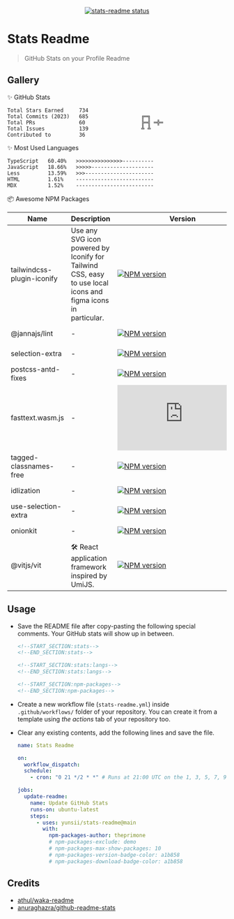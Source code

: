 <p align="center">
  <a href="https://github.com/yunsii/stats-readme/actions"><img alt="stats-readme status" src="https://github.com/yunsii/stats-readme/workflows/build-test/badge.svg"></a>
</p>

# Stats Readme

> GitHub Stats on your Profile Readme

## Gallery

✨ GitHub Stats

<!--START_SECTION:stats-->

```text
Total Stars Earned     734                
Total Commits (2023)   685                 ╔═╗    
Total PRs              60                  ╠═╣ ═╬═
Total Issues           139                 ╩ ╩    
Contributed to         36                 
```

<!--END_SECTION:stats-->

✨ Most Used Languages

<!--START_SECTION:stats:langs-->

```text
TypeScript   60.40%   >>>>>>>>>>>>>>>----------
JavaScript   18.66%   >>>>>--------------------
Less         13.59%   >>>----------------------
HTML         1.61%    -------------------------
MDX          1.52%    -------------------------
```

<!--END_SECTION:stats:langs-->

📦 Awesome NPM Packages

<!--START_SECTION:npm-packages-->


| Name | Description | Version | Downloads |
| ---- | ----------- | ------- | --------- |
| tailwindcss-plugin-iconify | Use any SVG icon powered by Iconify for Tailwind CSS, easy to use local icons and figma icons in particular. | [![NPM version](https://img.shields.io/npm/v/tailwindcss-plugin-iconify?color=a1b858)](https://www.npmjs.com/package/tailwindcss-plugin-iconify) | [![Download monthly](https://img.shields.io/npm/dm/tailwindcss-plugin-iconify.svg?color=a1b858)](https://www.npmjs.com/package/tailwindcss-plugin-iconify) |
| @jannajs/lint | - | [![NPM version](https://img.shields.io/npm/v/@jannajs/lint?color=a1b858)](https://www.npmjs.com/package/@jannajs/lint) | [![Download monthly](https://img.shields.io/npm/dm/@jannajs/lint.svg?color=a1b858)](https://www.npmjs.com/package/@jannajs/lint) |
| selection-extra | - | [![NPM version](https://img.shields.io/npm/v/selection-extra?color=a1b858)](https://www.npmjs.com/package/selection-extra) | [![Download monthly](https://img.shields.io/npm/dm/selection-extra.svg?color=a1b858)](https://www.npmjs.com/package/selection-extra) |
| postcss-antd-fixes | - | [![NPM version](https://img.shields.io/npm/v/postcss-antd-fixes?color=a1b858)](https://www.npmjs.com/package/postcss-antd-fixes) | [![Download monthly](https://img.shields.io/npm/dm/postcss-antd-fixes.svg?color=a1b858)](https://www.npmjs.com/package/postcss-antd-fixes) |
| fasttext.wasm.js | - | [![NPM version](https://img.shields.io/npm/v/fasttext.wasm.js?color=a1b858)](https://www.npmjs.com/package/fasttext.wasm.js) | [![Download monthly](https://img.shields.io/npm/dm/fasttext.wasm.js.svg?color=a1b858)](https://www.npmjs.com/package/fasttext.wasm.js) |
| tagged-classnames-free | - | [![NPM version](https://img.shields.io/npm/v/tagged-classnames-free?color=a1b858)](https://www.npmjs.com/package/tagged-classnames-free) | [![Download monthly](https://img.shields.io/npm/dm/tagged-classnames-free.svg?color=a1b858)](https://www.npmjs.com/package/tagged-classnames-free) |
| idlization | - | [![NPM version](https://img.shields.io/npm/v/idlization?color=a1b858)](https://www.npmjs.com/package/idlization) | [![Download monthly](https://img.shields.io/npm/dm/idlization.svg?color=a1b858)](https://www.npmjs.com/package/idlization) |
| use-selection-extra | - | [![NPM version](https://img.shields.io/npm/v/use-selection-extra?color=a1b858)](https://www.npmjs.com/package/use-selection-extra) | [![Download monthly](https://img.shields.io/npm/dm/use-selection-extra.svg?color=a1b858)](https://www.npmjs.com/package/use-selection-extra) |
| onionkit | - | [![NPM version](https://img.shields.io/npm/v/onionkit?color=a1b858)](https://www.npmjs.com/package/onionkit) | [![Download monthly](https://img.shields.io/npm/dm/onionkit.svg?color=a1b858)](https://www.npmjs.com/package/onionkit) |
| @vitjs/vit | 🛠 React application framework inspired by UmiJS. | [![NPM version](https://img.shields.io/npm/v/@vitjs/vit?color=a1b858)](https://www.npmjs.com/package/@vitjs/vit) | [![Download monthly](https://img.shields.io/npm/dm/@vitjs/vit.svg?color=a1b858)](https://www.npmjs.com/package/@vitjs/vit) |


<!--END_SECTION:npm-packages-->

## Usage

- Save the README file after copy-pasting the following special comments. Your GitHub stats will show up in between.

  ```md
  <!--START_SECTION:stats-->
  <!--END_SECTION:stats-->

  <!--START_SECTION:stats:langs-->
  <!--END_SECTION:stats:langs-->

  <!--START_SECTION:npm-packages-->
  <!--END_SECTION:npm-packages-->
  ```

- Create a new workflow file (`stats-readme.yml`) inside `.github/workflows/` folder of your repository. You can create it from a template using *the actions* tab of your repository too.
- Clear any existing contents, add the following lines and save the file.

  ```yml
  name: Stats Readme

  on:
    workflow_dispatch:
    schedule:
      - cron: "0 21 */2 * *" # Runs at 21:00 UTC on the 1, 3, 5, 7, 9, 11, 13, 15, 17, 19, 21, 23, 25, 27, 29 and 31st of every month

  jobs:
    update-readme:
      name: Update GitHub Stats
      runs-on: ubuntu-latest
      steps:
        - uses: yunsii/stats-readme@main
          with:
            npm-packages-author: theprimone
            # npm-packages-exclude: demo
            # npm-packages-max-show-packages: 10
            # npm-packages-version-badge-color: a1b858
            # npm-packages-download-badge-color: a1b858
  ```


## Credits

- [athul/waka-readme](https://github.com/athul/waka-readme)
- [anuraghazra/github-readme-stats](https://github.com/anuraghazra/github-readme-stats)
